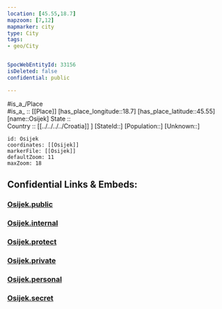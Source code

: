 ```yaml
---
location: [45.55,18.7] 
mapzoom: [7,12] 
mapmarker: city 
type: City
tags:
- geo/City


SpocWebEntityId: 33156
isDeleted: false
confidential: public

---
```

#is_a_/Place  
#is_a_ :: [[Place]] 
[has_place_longitude::18.7] 
[has_place_latitude::45.55] 
[name::Osijek] 
State ::  
Country :: [[../../../../Croatia]] ] 
[StateId::] 
[Population::] 
[Unknown::] 


```leaflet
id: Osijek
coordinates: [[Osijek]] 
markerFile: [[Osijek]] 
defaultZoom: 11 
maxZoom: 18
```


## Confidential Links & Embeds: 

### [Osijek.public](/_public/\Earth\Continent\Europe\Europe~Central\Croatia\Counties\Osjecko-Baranjska\CityOsijek.public.md) 

### [Osijek.internal](/_internal/\Earth\Continent\Europe\Europe~Central\Croatia\Counties\Osjecko-Baranjska\CityOsijek.internal.md) 

### [Osijek.protect](/_protect/\Earth\Continent\Europe\Europe~Central\Croatia\Counties\Osjecko-Baranjska\CityOsijek.protect.md) 

### [Osijek.private](/_private/\Earth\Continent\Europe\Europe~Central\Croatia\Counties\Osjecko-Baranjska\CityOsijek.private.md) 

### [Osijek.personal](/_personal/\Earth\Continent\Europe\Europe~Central\Croatia\Counties\Osjecko-Baranjska\CityOsijek.personal.md) 

### [Osijek.secret](/_secret/\Earth\Continent\Europe\Europe~Central\Croatia\Counties\Osjecko-Baranjska\CityOsijek.secret.md)

